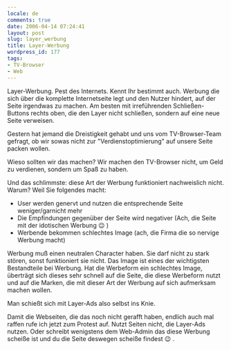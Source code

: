 ```yaml
---
locale: de
comments: true
date: 2006-04-14 07:24:41
layout: post
slug: layer_werbung
title: Layer-Werbung
wordpress_id: 177
tags:
- TV-Browser
- Web
---
```


Layer-Werbung. Pest des Internets. Kennt Ihr bestimmt auch. Werbung die sich
über die komplette Internetseite legt und den Nutzer hindert, auf der Seite
irgendwas zu machen. Am besten mit irreführenden Schließen-Buttons rechts oben,
die den Layer nicht schließen, sondern auf eine neue Seite verweisen.

Gestern hat jemand die Dreistigkeit gehabt und uns vom TV-Browser-Team gefragt,
ob wir sowas nicht zur "Verdienstoptimierung" auf unsere Seite packen wollen.

Wieso sollten wir das machen? Wir machen den TV-Browser nicht, um Geld zu
verdienen, sondern um Spaß zu haben.

Und das schlimmste: diese Art der Werbung funktioniert nachweislich nicht.
Warum? Weil Sie folgendes macht:

  * User werden genervt und nutzen die entsprechende Seite weniger/garnicht
    mehr
  * Die Empfindungen gegenüber der Seite wird negativer (Ach, die Seite mit der
    idotischen Werbung :wink: )
  * Werbende bekommen schlechtes Image (ach, die Firma die so nervige Werbung
    macht)

Werbung muß einen neutralen Character haben. Sie darf nicht zu stark stören,
sonst funktioniert sie nicht. Das Image ist eines der wichtigsten Bestandteile
bei Werbung. Hat die Werbeform ein schlechtes Image, überträgt sich dieses sehr
schnell auf die Seite, die diese Werbeform nutzt und auf die Marken, die mit
dieser Art der Werbung auf sich aufmerksam machen wollen. 

Man schießt sich mit Layer-Ads also selbst ins Knie.

Damit die Webseiten, die das noch nicht gerafft haben, endlich auch mal raffen
rufe ich jetzt zum Protest auf. Nutzt Seiten nicht, die Layer-Ads nutzen. Oder
schreibt wenigstens dem Web-Admin das diese Werbung scheiße ist und du die
Seite deswegen scheiße findest :wink: .
